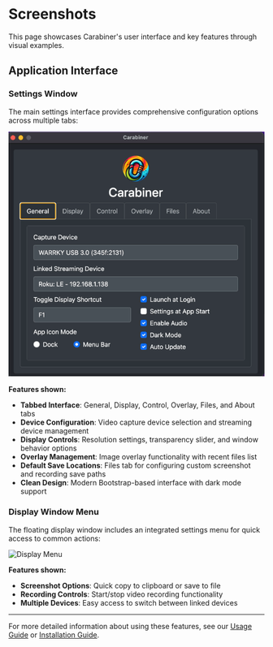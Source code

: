 # Screenshots

This page showcases Carabiner's user interface and key features through visual examples.

## Application Interface

### Settings Window

The main settings interface provides comprehensive configuration options across multiple tabs:

![Settings Interface](./screenshots/screenshot-settings.gif)

**Features shown:**

- **Tabbed Interface**: General, Display, Control, Overlay, Files, and About tabs
- **Device Configuration**: Video capture device selection and streaming device management
- **Display Controls**: Resolution settings, transparency slider, and window behavior options
- **Overlay Management**: Image overlay functionality with recent files list
- **Default Save Locations**: Files tab for configuring custom screenshot and recording save paths
- **Clean Design**: Modern Bootstrap-based interface with dark mode support

### Display Window Menu

The floating display window includes an integrated settings menu for quick access to common actions:

![Display Menu](./screenshots/screenshot-display-menu.gif)

**Features shown:**

- **Screenshot Options**: Quick copy to clipboard or save to file
- **Recording Controls**: Start/stop video recording functionality
- **Multiple Devices**: Easy access to switch between linked devices

---

For more detailed information about using these features, see our [Usage Guide](./usage-guide.md) or [Installation Guide](./installation.md).
